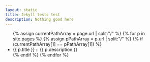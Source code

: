 ```yaml
---
layout: static
title: Jekyll tests test
description: Nothing good here
---
```


<ul>
{% assign currentPathArray = page.url | split:"/" %}
{% for p in site.pages %}
{% assign pPathArray = p.url | split:"/" %}
{% if (currentPathArray[1] == pPathArray[1]) %}
	<li> 
		{{ p.title }} :: {{ p.description }} 
	</li>
{% endif %}
{% endfor %} <!-- page -->
</ul>